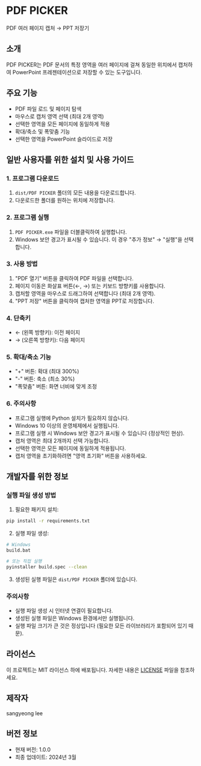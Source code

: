 # PDF PICKER

PDF 여러 페이지 캡처 → PPT 저장기

## 소개

PDF PICKER는 PDF 문서의 특정 영역을 여러 페이지에 걸쳐 동일한 위치에서 캡처하여 PowerPoint 프레젠테이션으로 저장할 수 있는 도구입니다.

## 주요 기능

- PDF 파일 로드 및 페이지 탐색
- 마우스로 캡처 영역 선택 (최대 2개 영역)
- 선택한 영역을 모든 페이지에 동일하게 적용
- 확대/축소 및 폭맞춤 기능
- 선택한 영역을 PowerPoint 슬라이드로 저장

## 일반 사용자를 위한 설치 및 사용 가이드

### 1. 프로그램 다운로드

1. `dist/PDF PICKER` 폴더의 모든 내용을 다운로드합니다.
2. 다운로드한 폴더를 원하는 위치에 저장합니다.

### 2. 프로그램 실행

1. `PDF PICKER.exe` 파일을 더블클릭하여 실행합니다.
2. Windows 보안 경고가 표시될 수 있습니다. 이 경우 "추가 정보" → "실행"을 선택합니다.

### 3. 사용 방법

1. "PDF 열기" 버튼을 클릭하여 PDF 파일을 선택합니다.
2. 페이지 이동은 화살표 버튼(←, →) 또는 키보드 방향키를 사용합니다.
3. 캡처할 영역을 마우스로 드래그하여 선택합니다 (최대 2개 영역).
4. "PPT 저장" 버튼을 클릭하여 캡처한 영역을 PPT로 저장합니다.

### 4. 단축키

- ← (왼쪽 방향키): 이전 페이지
- → (오른쪽 방향키): 다음 페이지

### 5. 확대/축소 기능

- "+" 버튼: 확대 (최대 300%)
- "-" 버튼: 축소 (최소 30%)
- "폭맞춤" 버튼: 화면 너비에 맞게 조정

### 6. 주의사항

- 프로그램 실행에 Python 설치가 필요하지 않습니다.
- Windows 10 이상의 운영체제에서 실행됩니다.
- 프로그램 실행 시 Windows 보안 경고가 표시될 수 있습니다 (정상적인 현상).
- 캡처 영역은 최대 2개까지 선택 가능합니다.
- 선택한 영역은 모든 페이지에 동일하게 적용됩니다.
- 캡처 영역을 초기화하려면 "영역 초기화" 버튼을 사용하세요.

## 개발자를 위한 정보

### 실행 파일 생성 방법

1. 필요한 패키지 설치:

```bash
pip install -r requirements.txt
```

2. 실행 파일 생성:

```bash
# Windows
build.bat

# 또는 직접 실행
pyinstaller build.spec --clean
```

3. 생성된 실행 파일은 `dist/PDF PICKER` 폴더에 있습니다.

### 주의사항

- 실행 파일 생성 시 인터넷 연결이 필요합니다.
- 생성된 실행 파일은 Windows 환경에서만 실행됩니다.
- 실행 파일 크기가 큰 것은 정상입니다 (필요한 모든 라이브러리가 포함되어 있기 때문).

## 라이선스

이 프로젝트는 MIT 라이선스 하에 배포됩니다. 자세한 내용은 [LICENSE](LICENSE) 파일을 참조하세요.

## 제작자

sangyeong lee

## 버전 정보

- 현재 버전: 1.0.0
- 최종 업데이트: 2024년 3월
